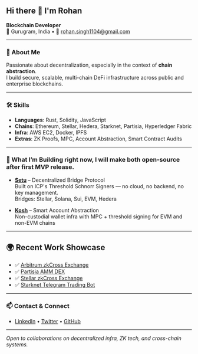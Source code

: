 ## Hi there 👋 I'm Rohan

**Blockchain Developer**  
📍 Gurugram, India • 📧 rohan.singh1104@gmail.com

---

### 🧠 About Me
Passionate about decentralization, especially in the context of **chain abstraction**.  
I build secure, scalable, multi-chain DeFi infrastructure across public and enterprise blockchains.

---

### 🛠️ Skills
- **Languages**: Rust, Solidity, JavaScript  
- **Chains**: Ethereum, Stellar, Hedera, Starknet, Partisia, Hyperledger Fabric  
- **Infra**: AWS EC2, Docker, IPFS  
- **Extras**: ZK Proofs, MPC, Account Abstraction, Smart Contract Audits

---

### 🔗 What I’m Building right now, I will make both open-source after first MVP release.
- **[Setu](#)** – Decentralized Bridge Protocol  
  Built on ICP's Threshold Schnorr Signers — no cloud, no backend, no key management.  
  Bridges: Stellar, Solana, Sui, EVM, Hedera

- **[Kosh](#)** – Smart Account Abstraction  
  Non-custodial wallet infra with MPC + threshold signing for EVM and non-EVM chains

---

## 🌍 Recent Work Showcase

- ✅ [Arbitrum zkCross Exchange](https://arb.zkcross.exchange/)
- ✅ [Partisia AMM DEX](https://partisia.zkcross.exchange/)
- ✅ [Stellar zkCross Exchange](https://stellar.zkcross.exchange/)
- ✅ [Starknet Telegram Trading Bot](https://web.telegram.org/k/#@sideStarkBot)

---

### 📫 Contact & Connect
- [LinkedIn](https://www.linkedin.com/in/rohansingh411/) • [Twitter](https://x.com/zkSinghh) • [GitHub](https://github.com/rohansingh1104)

---

*Open to collaborations on decentralized infra, ZK tech, and cross-chain systems.*
